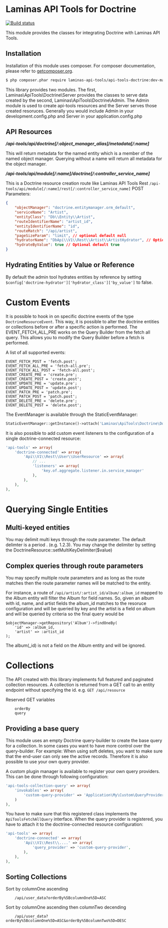 Laminas API Tools for Doctrine
==============================

[![Build status](https://api.travis-ci.org/laminas-api-tools/api-tools-doctrine.svg)](https://travis-ci.org/laminas-api-tools/api-tools-doctrine)

This module provides the classes for integrating Doctrine with Laminas API Tools.

Installation
------------

Installation of this module uses composer. For composer documentation, please refer to
[getcomposer.org](http://getcomposer.org/).

```sh
$ php composer.phar require laminas-api-tools/api-tools-doctrine:dev-master
```

This library provides two modules.  The first, Laminas\ApiTools\Doctrine\Server provides
the classes to serve data created by the second, Laminas\ApiTools\Doctrine\Admin.  The
Admin module is used to create api-tools resources and the Server serves those
created resoruces.  Generally you would include Admin in your development.config.php
and Server in your application.config.php


API Resources
-------------


***/api-tools/api/doctrine[/:object_manager_alias]/metadata[/:name]***

This will return metadata for the named entity which is a member of the
named object manager.  Querying without a name will return all metadata
for the object manager.


***/api-tools/api/module[/:name]/doctrine[/:controller_service_name]***

This is a Doctrine resource creation route like Laminas API Tools Rest `/api-tools/api/module[/:name]/rest[/:controller_service_name]`
POST Parameters:

```json
{
    "objectManager": "doctrine.entitymanager.orm_default",
    "serviceName": "Artist",
    "entityClass": "Db\\Entity\\Artist",
    "routeIdentifierName": "artist_id",
    "entityIdentifierName": "id",
    "routeMatch": "/api/artist",
    "pageSizeParam": "limit", // optional default null
    "hydratorName": "DbApi\\V1\\Rest\\Artist\\ArtistHydrator", // Optional default generated
    "hydrateByValue": true // Optional default true
}
```


Hydrating Entities by Value or Reference
----------------------------------------

By default the admin tool hydrates entities by reference by setting `$config['doctrine-hydrator']['hydrator_class']['by_value']` to false.


Custom Events
=============
It is possible to hook in on specific doctrine events of the type `DoctrineResourceEvent`.
This way, it is possible to alter the doctrine entities or collections before or after a specific action is performed.
The EVENT_FETCH_ALL_PRE works on the Query Builder from the fetch all query.  This allows you to modify the Query Builder before a fetch is performed.

A list of all supported events:
```
EVENT_FETCH_POST = 'fetch.post';
EVENT_FETCH_ALL_PRE = 'fetch-all.pre';
EVENT_FETCH_ALL_POST = 'fetch-all.post';
EVENT_CREATE_PRE = 'create.pre';
EVENT_CREATE_POST = 'create.post';
EVENT_UPDATE_PRE = 'update.pre';
EVENT_UPDATE_POST = 'update.post';
EVENT_PATCH_PRE = 'patch.pre';
EVENT_PATCH_POST = 'patch.post';
EVENT_DELETE_PRE = 'delete.pre';
EVENT_DELETE_POST = 'delete.post';
```

The EventManager is available through the StaticEventManager:

```php
StaticEventManager::getInstance()->attach('Laminas\ApiTools\Doctrine\DoctrineResource', 'create.post', $callable);
```

It is also possible to add custom event listeners to the configuration of a single doctrine-connected resource:
```php
'api-tools' => array(
    'doctrine-connected' => array(
        'Api\\V1\\Rest\\User\\UserResource' => array(
            // ...
            'listeners' => array(
                'key.of.aggregate.listener.in.service_manager'
            ),
        ),
    ),
),
```

Querying Single Entities
========================

Multi-keyed entities
--------------------

You may delimit multi keys through the route parameter.  The default
delimter is a period . (e.g. 1.2.3).  You may change the delimiter by
setting the DoctrineResource::setMultiKeyDelimiter($value)


Complex queries through route parameters
----------------------------------------

You may specify multiple route parameters and as long as the route
matches then the route parameter names will be matched to the entity.

For instance, a route of ```/api/artist/:artist_id/album/:album_id``` mapped to the Album
entity will filter the Album for field names.  So, given an album with id, name, and artist
fields the album_id matches to the resoruce configuration and will be queried by key
and the artist is a field on album and will be queried by criteria so the final query
would be

```
$objectManager->getRepository('Album')->findOneBy(
    'id' => :album_id,
    'artist' => :artist_id
);
```

The album(_id) is not a field on the Album entity and will be ignored.


Collections
===========

The API created with this library implements full featured and paginated
collection resources.  A collection is returned from a GET call to an entity endpoint without
specifying the id.  e.g. ```GET /api/resource```

Reserved GET variables

```
    orderBy
    query
```

Providing a base query
----------------------

This module uses an empty Doctrine query-builder to create the base query for a collection.
In some cases you want to have more control over the query-builder.
For example: When using soft deletes, you want to make sure that the end-user can only see the active records.
Therefore it is also possible to use your own query provider.

A custom plugin manager is available to register your own query providers.
This can be done through following configuration:

```php
'api-tools-collection-query' => array(
    'invokables' => array(
        'custom-query-provider' => 'Application\My\Custom\QueryProvider',
    )
),
```

You have to make sure that this registered class implements the `ApiToolsFetchAllQuery` interface.
When the query provider is registered, you have to attach it to the doctrine-connected resource configuration:
```php
'api-tools' => array(
    'doctrine-connected' => array(
        'Api\\V1\\Rest\\....' => array(
            'query_provider' => 'custom-query-provider',
        ),
    ),
),
```

Sorting Collections
-------------------

Sort by columnOne ascending

```
    /api/user_data?orderBy%5BcolumnOne%5D=ASC
```

Sort by columnOne ascending then columnTwo decending

```
    /api/user_data?orderBy%5BcolumnOne%5D=ASC&orderBy%5BcolumnTwo%5D=DESC
```


